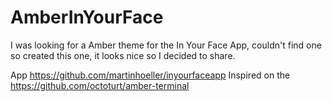 # AmberInYourFace
I was looking for a Amber theme for the In Your Face App, couldn't find one so created this one, it looks nice so I decided to share.

App https://github.com/martinhoeller/inyourfaceapp
Inspired on the https://github.com/octoturt/amber-terminal
